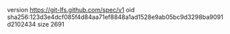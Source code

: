 version https://git-lfs.github.com/spec/v1
oid sha256:123d3e4dcf085f4d84aa71ef8848a1ad1528e9ab05bc9d3298ba9091d2102434
size 2691
